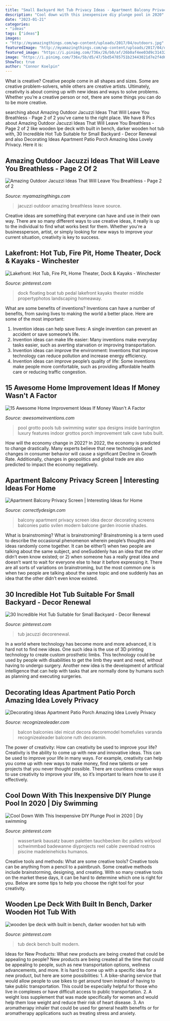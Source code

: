 ```yaml
---
title: "Small Backyard Hot Tub Privacy Ideas - Apartment Balcony Privacy Screen"
description: "Cool down with this inexpensive diy plunge pool in 2020"
date: "2023-01-21"
categories:
- "ideas"
tags: ["ideas"]
images:
- "http://myamazingthings.com/wp-content/uploads/2017/04/outdoors.jpg"
featuredImage: "http://myamazingthings.com/wp-content/uploads/2017/04/outdoors.jpg"
featured_image: "https://i.pinimg.com/736x/26/b0/af/26b0af4ee03d9c31432574db13c770d9.jpg"
image: "https://i.pinimg.com/736x/5b/d5/47/5bd54785751b23443021d7e2f4d60ef3--floating-dock-tiki-bars.jpg"
ShowToc: true
author: "Connor Koelpin"
---
```



What is creative?
Creative people come in all shapes and sizes. Some are creative problem-solvers, while others are creative artists. Ultimately, creativity is about coming up with new ideas and ways to solve problems. Whether you’re a creative person or not, there are some things you can do to be more creative.

	

		
searching about Amazing Outdoor Jacuzzi Ideas That Will Leave You Breathless - Page 2 of 2 you've came to the right place. We have 8 Pics about Amazing Outdoor Jacuzzi Ideas That Will Leave You Breathless - Page 2 of 2 like wooden lpe deck with built in bench, darker wooden hot tub with, 30 Incredible Hot Tub Suitable for Small Backyard - Decor Renewal and also Decorating Ideas Apartment Patio Porch Amazing Idea Lovely Privacy. Here it is:
		
    
## Amazing Outdoor Jacuzzi Ideas That Will Leave You Breathless - Page 2 Of 2

<img loading=lazy src="http://myamazingthings.com/wp-content/uploads/2017/04/outdoors.jpg" onerror="this.onerror=null;this.src='https://tse3.mm.bing.net/th?id=OIP.goW2g-Nkgycqx7mDJxz9ZwHaJ4&amp;pid=15.1';" alt="Amazing Outdoor Jacuzzi Ideas That Will Leave You Breathless - Page 2 of 2">

_Source: myamazingthings.com_

>jacuzzi outdoor amazing breathless leave source. 

	

Creative ideas are something that everyone can have and use in their own way. There are so many different ways to use creative ideas, it really is up to the individual to find what works best for them. Whether you're a businessperson, artist, or simply looking for new ways to improve your current situation, creativity is key to success.

    
## Lakefront: Hot Tub, Fire Pit, Home Theater, Dock &amp; Kayaks - Winchester

<img loading=lazy src="https://i.pinimg.com/736x/5b/d5/47/5bd54785751b23443021d7e2f4d60ef3--floating-dock-tiki-bars.jpg" onerror="this.onerror=null;this.src='https://tse3.mm.bing.net/th?id=OIP.dsPCOfLAUWqr7wyoMU-qtgHaFj&amp;pid=15.1';" alt="Lakefront: Hot Tub, Fire Pit, Home Theater, Dock &amp; Kayaks - Winchester">

_Source: pinterest.com_

>dock floating boat tub pedal lakefront kayaks theater middle propertyphotos landscaping homeaway. 

	

What are some benefits of inventions?
Inventions can have a number of benefits, from saving lives to making the world a better place. Here are some of the most important: 
1. Invention ideas can help save lives: A single invention can prevent an accident or save someone’s life. 
2. Invention ideas can make life easier: Many inventions make everyday tasks easier, such as averting starvation or improving transportation. 
3. Invention ideas can improve the environment: Inventions that improve technology can reduce pollution and increase energy efficiency. 
4. Invention ideas can improve people’s quality of life: Some inventions make people more comfortable, such as providing affordable health care or reducing traffic congestion.

    
## 15 Awesome Home Improvement Ideas If Money Wasn&#039;t A Factor

<img loading=lazy src="https://www.awesomeinventions.com/wp-content/uploads/2015/09/dream-home-decor-grotto.jpg" onerror="this.onerror=null;this.src='https://tse3.mm.bing.net/th?id=OIP._E9YwjkofwfFv9vncuTmlAHaFj&amp;pid=15.1';" alt="15 Awesome Home Improvement Ideas If Money Wasn&#039;t A Factor">

_Source: awesomeinventions.com_

>pool grotto pools tub swimming water spa designs inside barrington luxury features indoor grottos porch improvement talk cave tubs built. 

	

How will the economy change in 2022?
In 2022, the economy is predicted to change drastically. Many experts believe that new technologies and changes in consumer behavior will cause a significant Decline in Growth Rate. Additionally, changes in geopolitics and global trade are also predicted to impact the economy negatively.

    
## Apartment Balcony Privacy Screen | Interesting Ideas For Home

<img loading=lazy src="http://www.correctlydesign.com/wp-content/uploads/2015/05/Apartment-Balcony-Privacy-Screen-6.jpg" onerror="this.onerror=null;this.src='https://tse1.mm.bing.net/th?id=OIP.hrVijJatyXmij8CXFq7UFAHaFg&amp;pid=15.1';" alt="Apartment Balcony Privacy Screen | Interesting Ideas for Home">

_Source: correctlydesign.com_

>balcony apartment privacy screen idea decor decorating screens balconies patio svilen modern balcone garden iroonie shades. 

	

What is brainstroming?
What is brainstroming? Brainstroming is a term used to describe the occasional phenomenon wherein people’s thoughts and ideas randomly come together. It can be either1) when two people are talking about the same subject, and oneSuddenly has an idea that the other didn’t even know existed; or 2) when someone has a really great idea and doesn’t want to wait for everyone else to hear it before expressing it. There are all sorts of variations on brainstroming, but the most common one is when two people are talking about the same topic and one suddenly has an idea that the other didn’t even know existed.

    
## 30 Incredible Hot Tub Suitable For Small Backyard - Decor Renewal

<img loading=lazy src="https://i.pinimg.com/736x/26/b0/af/26b0af4ee03d9c31432574db13c770d9.jpg" onerror="this.onerror=null;this.src='https://tse3.mm.bing.net/th?id=OIP.KveTnl9GKk-GCTCkc-E3qgHaFj&amp;pid=15.1';" alt="30 Incredible Hot Tub Suitable for Small Backyard - Decor Renewal">

_Source: pinterest.com_

>tub jacuzzi decorenewal. 

	

In a world where technology has become more and more advanced, it is hard not to find new ideas. One such idea is the use of 3D printing technology to create custom prosthetic limbs. This technology could be used by people with disabilities to get the limb they want and need, without having to undergo surgery. Another new idea is the development of artificial intelligence that can help with tasks that are normally done by humans such as planning and executing surgeries.

    
## Decorating Ideas Apartment Patio Porch Amazing Idea Lovely Privacy

<img loading=lazy src="http://www.recognizealeader.com/bigbox/de/small-apartment-patio-decorating-ideas-balcony_outdoor-patio-and-backyard.jpg" onerror="this.onerror=null;this.src='https://tse2.mm.bing.net/th?id=OIP.53om6NOh0C2ieliQMp6XbwHaMT&amp;pid=15.1';" alt="Decorating Ideas Apartment Patio Porch Amazing Idea Lovely Privacy">

_Source: recognizealeader.com_

>balcon balconies idei micut decora decoremodel homefulies varanda recognizealeader balcone ruth decoramin. 

	

The power of creativity: How can creativity be used to improve your life?
Creativity is the ability to come up with new and innovative ideas. This can be used to improve your life in many ways. For example, creativity can help you come up with new ways to make money, find new talents or see projects that you never thought possible. There are countless creative ways to use creativity to improve your life, so it’s important to learn how to use it effectively.

    
## Cool Down With This Inexpensive DIY Plunge Pool In 2020 | Diy Swimming

<img loading=lazy src="https://i.pinimg.com/736x/8a/99/74/8a9974237f4c09d2cf030ff524729c81.jpg" onerror="this.onerror=null;this.src='https://tse4.mm.bing.net/th?id=OIP.lxB-nzpkeOvKLNlWU-CKiQAAAA&amp;pid=15.1';" alt="Cool Down With This Inexpensive DIY Plunge Pool in 2020 | Diy swimming">

_Source: pinterest.com_

>wassertank bausatz bauen paletten tauchbecken ibc pallets wirlpool schwimmbad badewanne diyprojects reel cable zwembad rostros piscine madeleinehicks humanos. 

	

Creative tools and methods: What are some creative tools?
Creative tools can be anything from a pencil to a paintbrush. Some creative methods include brainstorming, designing, and creating. With so many creative tools on the market these days, it can be hard to determine which one is right for you. Below are some tips to help you choose the right tool for your creativity.

    
## Wooden Lpe Deck With Built In Bench, Darker Wooden Hot Tub With

<img loading=lazy src="https://i.pinimg.com/736x/4d/dc/f1/4ddcf16f1c6ef0c6b42bf97d1d157464--hot-tub-deck-built-in-bench.jpg" onerror="this.onerror=null;this.src='https://tse3.mm.bing.net/th?id=OIP.A6RRcyPtJtFuF6FOlkBb7wHaFU&amp;pid=15.1';" alt="wooden lpe deck with built in bench, darker wooden hot tub with">

_Source: pinterest.com_

>tub deck bench built modern. 

	

Ideas for New Products: What new products are being created that could be appealing to people?
New products are being created all the time that could be appealing to people, such as new transportation options, wellness advancements, and more. It is hard to come up with a specific idea for a new product, but here are some possibilities: 1. A bike-sharing service that would allow people to use bikes to get around town instead of having to take public transportation. This could be especially helpful for those who live in complexes or have difficult access to public transportation. 2. A weight loss supplement that was made specifically for women and would help them lose weight and reduce their risk of heart disease. 3. An aromatherapy inhaler that could be used for general health benefits or for aromatherapy applications such as treating stress and anxiety. 
